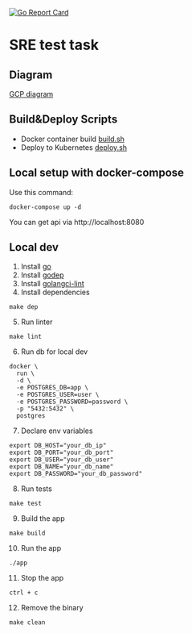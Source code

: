 [![Go Report Card](https://goreportcard.com/badge/github.com/mxssl/sre-test-task)](https://goreportcard.com/report/github.com/mxssl/sre-test-task)

# SRE test task

## Diagram

[GCP diagram](https://github.com/mxssl/sre-test-task/blob/master/gcp_diagram.pdf)

## Build&Deploy Scripts

- Docker container build [build.sh](https://github.com/mxssl/sre-test-task/blob/master/build.sh)
- Deploy to Kubernetes [deploy.sh](https://github.com/mxssl/sre-test-task/blob/master/deploy.sh)

## Local setup with docker-compose

Use this command:

```
docker-compose up -d
```

You can get api via http://localhost:8080

## Local dev

1. Install [go](https://golang.org/dl)
2. Install [godep](https://golang.github.io/dep)
3. Install [golangci-lint](https://github.com/golangci/golangci-lint)
4. Install dependencies

```
make dep
```

5. Run linter

```
make lint
```

6. Run db for local dev

```
docker \
  run \
  -d \
  -e POSTGRES_DB=app \
  -e POSTGRES_USER=user \
  -e POSTGRES_PASSWORD=password \
  -p "5432:5432" \
  postgres
```

7. Declare env variables

```
export DB_HOST="your_db_ip"
export DB_PORT="your_db_port"
export DB_USER="your_db_user"
export DB_NAME="your_db_name"
export DB_PASSWORD="your_db_password"
```

8. Run tests

```
make test
```

9. Build the app

```
make build
```

10. Run the app

```
./app
```

11. Stop the app

```
ctrl + c
```

12. Remove the binary

```
make clean
```
